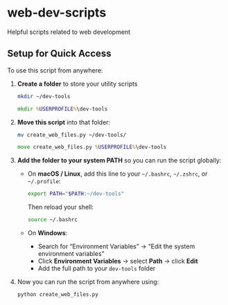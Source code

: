 # web-dev-scripts
Helpful scripts related to web development

## Setup for Quick Access

To use this script from anywhere:

1. **Create a folder** to store your utility scripts

   ```bash
   mkdir ~/dev-tools
   ```

   ```cmd
   mkdir %USERPROFILE%\dev-tools
   ```

2. **Move this script** into that folder:

   ```bash
   mv create_web_files.py ~/dev-tools/
   ```

   ```cmd
   move create_web_files.py %USERPROFILE%\dev-tools
   ```

3. **Add the folder to your system PATH** so you can run the script globally:

   * On **macOS / Linux**, add this line to your `~/.bashrc`, `~/.zshrc`, or `~/.profile`:

     ```bash
     export PATH="$PATH:~/dev-tools"
     ```

     Then reload your shell:

     ```bash
     source ~/.bashrc
     ```
   * On **Windows**:

     * Search for “Environment Variables” → “Edit the system environment variables”
     * Click **Environment Variables** → select **Path** → click **Edit**
     * Add the full path to your `dev-tools` folder

4. Now you can run the script from anywhere using:

   ```bash
   python create_web_files.py
   ```
